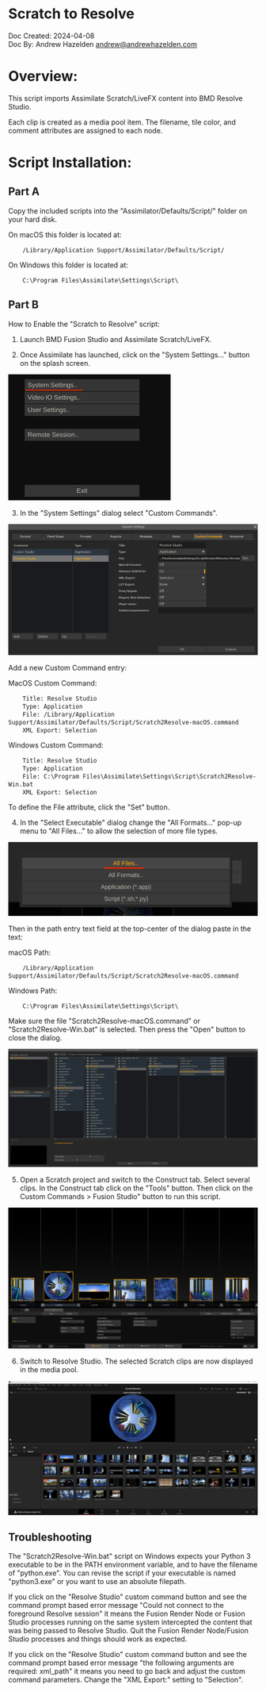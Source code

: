 # Scratch to Resolve

Doc Created: 2024-04-08  
Doc By: Andrew Hazelden <andrew@andrewhazelden.com>  

# Overview:
This script imports Assimilate Scratch/LiveFX content into BMD Resolve Studio.

Each clip is created as a media pool item. The filename, tile color, and comment attributes are assigned to each node.


# Script Installation:

## Part A

Copy the included scripts into the "Assimilator/Defaults/Script/" folder on your hard disk.

On macOS this folder is located at:

		/Library/Application Support/Assimilator/Defaults/Script/

On Windows this folder is located at:

		C:\Program Files\Assimilate\Settings\Script\

## Part B

How to Enable the "Scratch to Resolve" script: 

1. Launch BMD Fusion Studio and Assimilate Scratch/LiveFX.

2. Once Assimilate has launched, click on the "System Settings..." button on the splash screen.

![Select Executable](Images/resolve-2.png)

3. In the "System Settings" dialog select "Custom Commands".  

![Select Executable](Images/resolve-3.png)

Add a new Custom Command entry:

MacOS Custom Command:

		Title: Resolve Studio
		Type: Application
		File: /Library/Application Support/Assimilator/Defaults/Script/Scratch2Resolve-macOS.command
		XML Export: Selection

Windows Custom Command:

		Title: Resolve Studio
		Type: Application
		File: C:\Program Files\Assimilate\Settings\Script\Scratch2Resolve-Win.bat
		XML Export: Selection

To define the File attribute, click the "Set" button.

4. In the "Select Executable" dialog change the "All Formats..." pop-up menu to "All Files..." to allow the selection of more file types.

![Select Executable](Images/resolve-4a.png)

Then in the path entry text field at the top-center of the dialog paste in the text:

macOS Path:

		/Library/Application Support/Assimilator/Defaults/Script/Scratch2Resolve-macOS.command

Windows Path:

		C:\Program Files\Assimilate\Settings\Script\

Make sure the file "Scratch2Resolve-macOS.command" or "Scratch2Resolve-Win.bat" is selected. Then press the "Open" button to close the dialog.

![Select Executable](Images/resolve-4b.png)

5. Open a Scratch project and switch to the Construct tab. Select several clips.  In the Construct tab click on the "Tools" button. Then click on the Custom Commands > Fusion Studio" button to run this script.

![Construct](Images/resolve-5.png)

6. Switch to Resolve Studio. The selected Scratch clips are now displayed in the media pool.

![Fusion Studio](Images/resolve-6.png)

## Troubleshooting

The "Scratch2Resolve-Win.bat" script on Windows expects your Python 3 executable to be in the PATH environment variable, and to have the filename of "python.exe". You can revise the script if your executable is named "python3.exe" or you want to use an absolute filepath.

If you click on the "Resolve Studio" custom command button and see the command prompt based error message "Could not connect to the foreground Resolve session" it means the Fusion Render Node or Fusion Studio processes running on the same system intercepted the content that was being passed to Resolve Studio. Quit the Fusion Render Node/Fusion Studio processes and things should work as expected.

If you click on the "Resolve Studio" custom command button and see the command prompt based error message "the following arguments are required: xml_path" it means you need to go back and adjust the custom command parameters. Change the "XML Export:" setting to "Selection".



